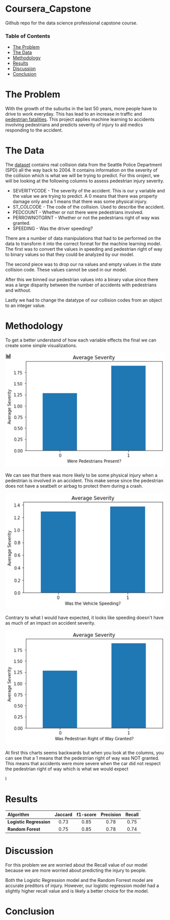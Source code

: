 # Coursera_Capstone
Github repo for the data science professional capstone course.
### Table of Contents

- [The Problem](#the-problem)
- [The Data](#the-data)
- [Methodology](#methodology)
- [Results](#results)
- [Discussion](#discussion)
- [Conclusion](#conclusion)

# The Problem

With the growth of the suburbs in the last 50 years, more people have to drive to work everyday. This has lead to an increase in traffic and [pedestrian fatalities](https://www.ghsa.org/resources/news-releases/pedestrians20). This project applies machine learning to accidents involving pedestrians and predicts severity of injury to aid medics responding to the accident. 


# The Data

The [dataset](https://www.seattle.gov/Documents/Departments/SDOT/GIS/Collisions_OD.pdf) contains real collision data from the Seattle Police Department (SPD) all the way back to 2004. It contains information on the severity of the collision which is what we will be trying to predict. For this oroject, we will be looking at the following columns to assess pedestrian injury severity.

* SEVERITYCODE - The severity of the accident. This is our y variable and the value we are trying to predict. A 0 means that there was property damage only and a 1 means that there was some physical injury.
* ST_COLCODE - The code of the collision. Used to describe the accident.
* PEDCOUNT - Whether or not there were pedestrians involved.
* PERROWNOTGRNT - Whether or not the pedestrians right of way was granted.
* SPEEDING - Was the driver speeding?

There are a number of data manipulations that had to be performed on the data to transform it into the correct format for the machine learning model. The first was to convert the values in speeding and pedestrian right of way to binary values so that they could be analyzed by our model.

The second piece was to drop our na values and empty values in the state collision code. These values cannot be used in our model.

After this we binned our pedestrian values into a binary value since there was a large disparity between the number of accidents with pedestrians and without. 

Lastly we had to change the datatype of our collision codes from an object to an integer value.

# Methodology

To get a better understand of how each variable effects the final we can create some simple visualizations.


![Pedestrian Accidents](https://github.com/Duvey314/Coursera_Capstone/blob/master/Images/accidents_with_pedestrians.PNG)

We can see that there was more likely to be some physical injury when a pedestrian is involved in an accident. This make sense since the pedestrian does not have a seatbelt or airbag to protect them during a crash.

![Speeding Accidents](https://github.com/Duvey314/Coursera_Capstone/blob/master/Images/accidents_while_speeding.PNG)

Contrary to what I would have expected, it looks like speeding doesn't have as much of an impact on accident severity.

![Pedestrian RoW](https://github.com/Duvey314/Coursera_Capstone/blob/master/Images/accidents_given_row.PNG)

At first this charts seems backwards but when you look at the columns, you can see that a 1 means that the pedestrian right of way was NOT granted. This means that accidents were more severe when the car did not respect the pedestrian right of way which is what we would expect

I

# Results

| Algorithm               | **Jaccard**    | **f1-score**  | **Precision** | **Recall**  |
| :---                    |     :---:      |     :---:     | :---:         | :---:       |
| **Logistic Regression** | 0.73           | 0.85          |    0.78       | 0.75        |
| **Random Forest**       | 0.75           | 0.85          |   0.78        | 0.74        |

# Discussion

For this problem we are worried about the Recall value of our model because we are more worried about predicting the injury to people.

Both the Logistic Regression model and the Random Forrest model are accurate preditors of injury. However, our logistic regression model had a slightly higher recall value and is likely a better choice for the model.

# Conclusion

